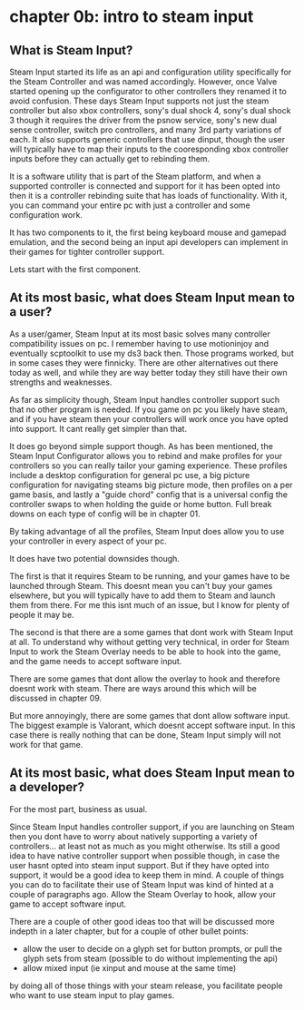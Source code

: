 # chapter 0b: intro to steam input

## What is Steam Input?

Steam Input started its life as an api and configuration utility specifically
for the Steam Controller and was named accordingly. However, once Valve started
opening up the configurator to other controllers they renamed it to avoid
confusion. These days Steam Input supports not just the steam controller but
also xbox controllers, sony's dual shock 4, sony's dual shock 3 though it
requires the driver from the psnow service, sony's new dual sense controller,
switch pro controllers, and many 3rd party variations of each. It also supports
generic controllers that use dinput, though the user will typically have to map
their inputs to the cooresponding xbox controller inputs before they can
actually get to rebinding them.

It is a software utility that is part of the Steam platform, and when a
supported controller is connected and support for it has been opted into then it
is a controller rebinding suite that has loads of functionality. With it, you
can command your entire pc with just a controller and some configuration work.

It has two components to it, the first being keyboard mouse and gamepad
emulation, and the second being an input api developers can implement in their
games for tighter controller support.

Lets start with the first component.

## At its most basic, what does Steam Input mean to a user?

As a user/gamer, Steam Input at its most basic solves many controller
compatibility issues on pc. I remember having to use motioninjoy and eventually
scptoolkit to use my ds3 back then. Those programs worked, but in some cases
they were finnicky. There are other alternatives out there today as well, and
while they are way better today they still have their own strengths and
weaknesses.

As far as simplicity though, Steam Input handles controller support such that no
other program is needed. If you game on pc you likely have steam, and if you
have steam then your controllers will work once you have opted into support. It
cant really get simpler than that.

It does go beyond simple support though. As has been mentioned, the Steam Input
Configurator allows you to rebind and make profiles for your controllers so you
can really tailor your gaming experience. These profiles include a desktop
configuration for general pc use, a big picture configuration for navigating
steams big picture mode, then profiles on a per game basis, and lastly a "guide
chord" config that is a universal config the controller swaps to when holding
the guide or home button. Full break downs on each type of config will be in
chapter 01.

By taking advantage of all the profiles, Steam Input does allow you to use your
controller in every aspect of your pc.

It does have two potential downsides though.

The first is that it requires Steam to be running, and your games have to be
launched through Steam. This doesnt mean you can't buy your games elsewhere, but
you will typically have to add them to Steam and launch them from there. For me
this isnt much of an issue, but I know for plenty of people it may be.

The second is that there are a some games that dont work with Steam Input at
all. To understand why without getting very technical, in order for Steam Input
to work the Steam Overlay needs to be able to hook into the game, and the game
needs to accept software input.

There are some games that dont allow the overlay to hook and therefore doesnt
work with steam. There are ways around this which will be discussed in chapter
09.

But more annoyingly, there are some games that dont allow software input. The
biggest example is Valorant, which doesnt accept software input. In this case
there is really nothing that can be done, Steam Input simply will not work for
that game.

## At its most basic, what does Steam Input mean to a developer?

For the most part, business as usual.

Since Steam Input handles controller support, if you are launching on Steam then
you dont have to worry about natively supporting a variety of controllers... at
least not as much as you might otherwise. Its still a good idea to have native
controller support when possible though, in case the user hasnt opted into steam
input support. But if they have opted into support, it would be a good idea to
keep them in mind. A couple of things you can do to facilitate their use of
Steam Input was kind of hinted at a couple of paragraphs ago.  Allow the Steam
Overlay to hook, allow your game to accept software input.

There are a couple of other good ideas too that will be discussed more indepth
in a later chapter, but for a couple of other bullet points:

* allow the user to decide on a glyph set for button prompts, or pull the glyph sets from steam (possible to do without implementing the api)
* allow mixed input (ie xinput and mouse at the same time)

by doing all of those things with your steam release, you facilitate people who
want to use steam input to play games.